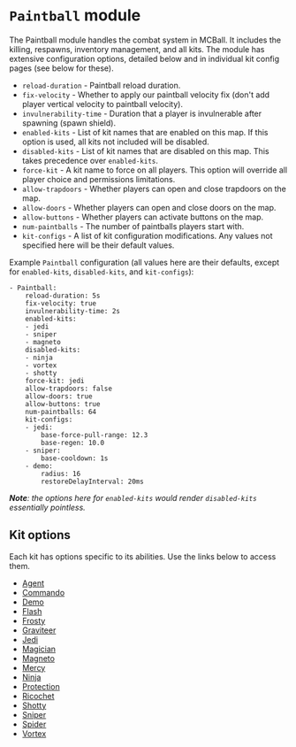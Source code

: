 # `Paintball` module

The Paintball module handles the combat system in MCBall. It includes the killing, respawns, inventory management, and all kits. The module has extensive configuration options, detailed below and in individual kit config pages (see below for these).

- `reload-duration` - Paintball reload duration.
- `fix-velocity` - Whether to apply our paintball velocity fix (don't add player vertical velocity to paintball velocity).
- `invulnerability-time` - Duration that a player is invulnerable after spawning (spawn shield).
- `enabled-kits` - List of kit names that are enabled on this map. If this option is used, all kits not included will be disabled.
- `disabled-kits` - List of kit names that are disabled on this map. This takes precedence over `enabled-kits`.
- `force-kit` - A kit name to force on all players. This option will override all player choice and permissions limitations.
- `allow-trapdoors` - Whether players can open and close trapdoors on the map.
- `allow-doors` - Whether players can open and close doors on the map.
- `allow-buttons` - Whether players can activate buttons on the map.
- `num-paintballs` - The number of paintballs players start with.
- `kit-configs` - A list of kit configuration modifications. Any values not specified here will be their default values.

Example `Paintball` configuration (all values here are their defaults, except for `enabled-kits`, `disabled-kits`, and `kit-configs`):

```
- Paintball:
    reload-duration: 5s
    fix-velocity: true
    invulnerability-time: 2s
    enabled-kits:
    - jedi
    - sniper
    - magneto
    disabled-kits:
    - ninja
    - vortex
    - shotty
    force-kit: jedi
    allow-trapdoors: false
    allow-doors: true
    allow-buttons: true
    num-paintballs: 64
    kit-configs:
    - jedi:
        base-force-pull-range: 12.3
        base-regen: 10.0
    - sniper:
        base-cooldown: 1s
    - demo:
        radius: 16
        restoreDelayInterval: 20ms
```
_**Note**: the options here for `enabled-kits` would render `disabled-kits` essentially pointless._

## Kit options
Each kit has options specific to its abilities. Use the links below to access them.
- [Agent](kits/Agent.md)
- [Commando](kits/Commando.md)
- [Demo](kits/Demo.md)
- [Flash](kits/Flash.md)
- [Frosty](kits/Frosty.md)
- [Graviteer](kits/Graviteer.md)
- [Jedi](kits/Jedi.md)
- [Magician](kits/Magician.md)
- [Magneto](kits/Magneto.md)
- [Mercy](kits/Mercy.md)
- [Ninja](kits/Ninja.md)
- [Protection](kits/Protection.md)
- [Ricochet](kits/Ricochet.md)
- [Shotty](kits/Shotty.md)
- [Sniper](kits/Sniper.md)
- [Spider](kits/Spider.md)
- [Vortex](kits/Vortex.md)
